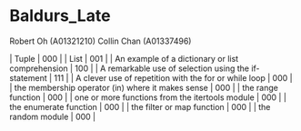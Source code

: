 # Baldurs_Late
Robert Oh (A01321210)
Collin Chan (A01337496)


| Tuple                                                 | 000 |
| List                                                  | 001 |
| An example of a dictionary or list comprehension      | 100 |
| A remarkable use of selection using the if-statement  | 111 |
| A clever use of repetition with the for or while loop | 000 |
| the membership operator (in) where it makes sense     | 000 |
| the range function                                    | 000 |
| one or more functions from the itertools module       | 000 |
| the enumerate function                                | 000 |
| the filter or map function                            | 000 |
| the random module                                     | 000 |
